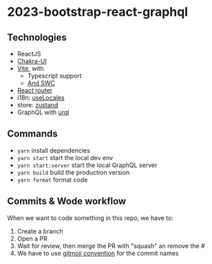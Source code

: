 # 2023-bootstrap-react-graphql

## Technologies

- ReactJS
- [Chakra-UI](https://chakra-ui.com)
- [Vite](https://vitejs.dev/), with
  - Typescript support
  - [And SWC](https://swc.rs/)
- [React router](https://reactrouter.com/en/main)
- i18n: [useLocales](https://github.com/fabienjuif/use-locales)
- store: [zustand](https://github.com/pmndrs/zustand)
- GraphQL with [urql](https://formidable.com/open-source/urql/)

## Commands

- `yarn` install dependencies
- `yarn start` start the local dev env
- `yarn start:server` start the local GraphQL server
- `yarn build` build the production version
- `yarn format` format code

## Commits & Wode workflow

When we want to code something in this repo, we have to:

1. Create a branch
2. Open a PR
3. Wait for review, then merge the PR with "squash" an remove the #<number>
4. We have to use [gitmoji convention](https://gitmoji.dev/) for the commit names
